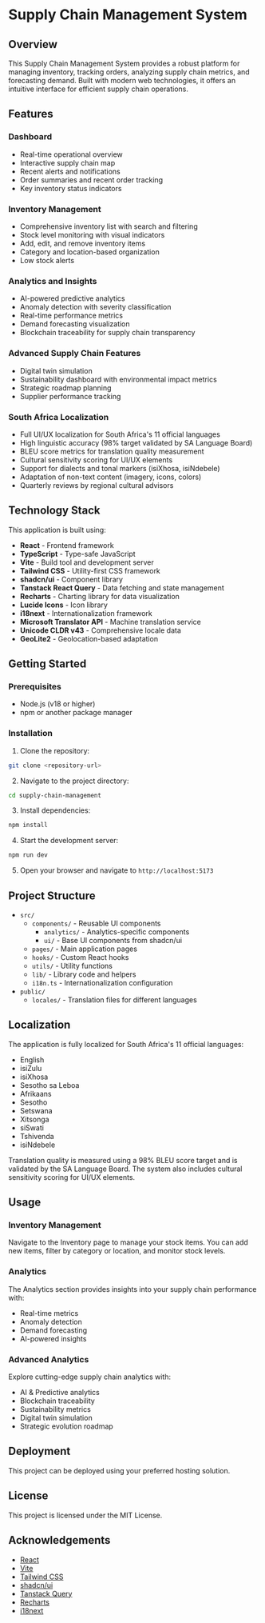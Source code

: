 
# Supply Chain Management System

## Overview

This Supply Chain Management System provides a robust platform for managing inventory, tracking orders, analyzing supply chain metrics, and forecasting demand. Built with modern web technologies, it offers an intuitive interface for efficient supply chain operations.

## Features

### Dashboard
- Real-time operational overview
- Interactive supply chain map
- Recent alerts and notifications
- Order summaries and recent order tracking
- Key inventory status indicators

### Inventory Management
- Comprehensive inventory list with search and filtering
- Stock level monitoring with visual indicators
- Add, edit, and remove inventory items
- Category and location-based organization
- Low stock alerts

### Analytics and Insights
- AI-powered predictive analytics
- Anomaly detection with severity classification
- Real-time performance metrics
- Demand forecasting visualization
- Blockchain traceability for supply chain transparency

### Advanced Supply Chain Features
- Digital twin simulation
- Sustainability dashboard with environmental impact metrics
- Strategic roadmap planning
- Supplier performance tracking

### South Africa Localization
- Full UI/UX localization for South Africa's 11 official languages
- High linguistic accuracy (98% target validated by SA Language Board)
- BLEU score metrics for translation quality measurement
- Cultural sensitivity scoring for UI/UX elements
- Support for dialects and tonal markers (isiXhosa, isiNdebele)
- Adaptation of non-text content (imagery, icons, colors)
- Quarterly reviews by regional cultural advisors

## Technology Stack

This application is built using:

- **React** - Frontend framework
- **TypeScript** - Type-safe JavaScript
- **Vite** - Build tool and development server
- **Tailwind CSS** - Utility-first CSS framework
- **shadcn/ui** - Component library
- **Tanstack React Query** - Data fetching and state management
- **Recharts** - Charting library for data visualization
- **Lucide Icons** - Icon library
- **i18next** - Internationalization framework
- **Microsoft Translator API** - Machine translation service
- **Unicode CLDR v43** - Comprehensive locale data
- **GeoLite2** - Geolocation-based adaptation

## Getting Started

### Prerequisites

- Node.js (v18 or higher)
- npm or another package manager

### Installation

1. Clone the repository:
```sh
git clone <repository-url>
```

2. Navigate to the project directory:
```sh
cd supply-chain-management
```

3. Install dependencies:
```sh
npm install
```

4. Start the development server:
```sh
npm run dev
```

5. Open your browser and navigate to `http://localhost:5173`

## Project Structure

- `src/`
  - `components/` - Reusable UI components
    - `analytics/` - Analytics-specific components
    - `ui/` - Base UI components from shadcn/ui
  - `pages/` - Main application pages
  - `hooks/` - Custom React hooks
  - `utils/` - Utility functions
  - `lib/` - Library code and helpers
  - `i18n.ts` - Internationalization configuration
- `public/`
  - `locales/` - Translation files for different languages

## Localization

The application is fully localized for South Africa's 11 official languages:

- English
- isiZulu
- isiXhosa
- Sesotho sa Leboa
- Afrikaans
- Sesotho
- Setswana
- Xitsonga
- siSwati
- Tshivenda
- isiNdebele

Translation quality is measured using a 98% BLEU score target and is validated by the SA Language Board. The system also includes cultural sensitivity scoring for UI/UX elements.

## Usage

### Inventory Management
Navigate to the Inventory page to manage your stock items. You can add new items, filter by category or location, and monitor stock levels.

### Analytics
The Analytics section provides insights into your supply chain performance with:
- Real-time metrics
- Anomaly detection
- Demand forecasting
- AI-powered insights

### Advanced Analytics
Explore cutting-edge supply chain analytics with:
- AI & Predictive analytics
- Blockchain traceability
- Sustainability metrics
- Digital twin simulation
- Strategic evolution roadmap

## Deployment

This project can be deployed using your preferred hosting solution.

## License

This project is licensed under the MIT License.

## Acknowledgements

- [React](https://reactjs.org/)
- [Vite](https://vitejs.dev/)
- [Tailwind CSS](https://tailwindcss.com/)
- [shadcn/ui](https://ui.shadcn.com/)
- [Tanstack Query](https://tanstack.com/query)
- [Recharts](https://recharts.org/)
- [i18next](https://www.i18next.com/)
